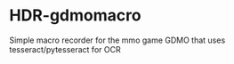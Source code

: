 # HDR-gdmomacro
Simple macro recorder for the mmo game GDMO that uses tesseract/pytesseract for OCR
